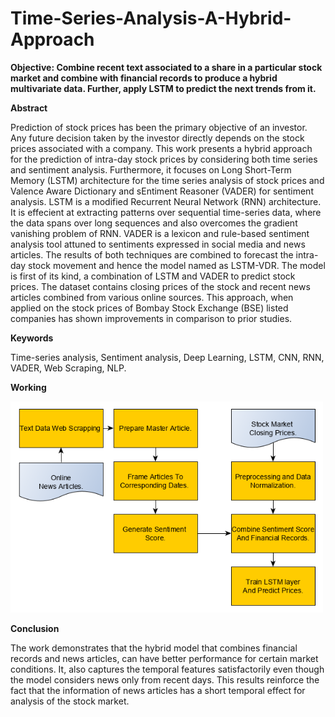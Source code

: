 # Time-Series-Analysis-A-Hybrid-Approach

**Objective: Combine recent text associated to a share in a particular stock market and combine with financial records to produce a hybrid multivariate data. Further, apply LSTM to predict the next trends from it.**

**Abstract** 

Prediction of stock prices has been the primary objective of
an investor. Any future decision taken by the investor directly depends
on the stock prices associated with a company. This work presents a hybrid
approach for the prediction of intra-day stock prices by considering
both time series and sentiment analysis. Furthermore, it focuses on Long
Short-Term Memory (LSTM) architecture for the time series analysis
of stock prices and Valence Aware Dictionary and sEntiment Reasoner
(VADER) for sentiment analysis. LSTM is a modified Recurrent Neural
Network (RNN) architecture. It is effecient at extracting patterns over sequential
time-series data, where the data spans over long sequences and
also overcomes the gradient vanishing problem of RNN. VADER is a
lexicon and rule-based sentiment analysis tool attuned to sentiments expressed
in social media and news articles. The results of both techniques
are combined to forecast the intra-day stock movement and hence the
model named as LSTM-VDR. The model is first of its kind, a combination
of LSTM and VADER to predict stock prices. The dataset contains
closing prices of the stock and recent news articles combined from various
online sources. This approach, when applied on the stock prices of Bombay
Stock Exchange (BSE) listed companies has shown improvements in
comparison to prior studies.

**Keywords** 

Time-series analysis, Sentiment analysis, Deep Learning,
LSTM, CNN, RNN, VADER, Web Scraping, NLP.

**Working**

<img src="https://github.com/Duttabhi/Time-Series-Analysis-A-Hybrid-Approach/blob/master/flow%20diagram.png" width=500>

**Conclusion**


The work demonstrates that the hybrid model that combines financial records
and news articles, can have better performance for certain market conditions.
It, also captures the temporal features satisfactorily even though the model considers
news only from recent days. This results reinforce the fact that the information
of news articles has a short temporal effect for analysis of the stock
market.
